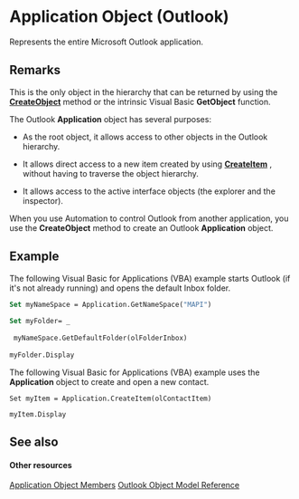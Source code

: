 
# Application Object (Outlook)

Represents the entire Microsoft Outlook application.


## Remarks

 This is the only object in the hierarchy that can be returned by using the **[CreateObject](09b6ff5b-a750-c07d-7499-c1f8a00214fe.md)** method or the intrinsic Visual Basic **GetObject** function.

The Outlook  **Application** object has several purposes:


- As the root object, it allows access to other objects in the Outlook hierarchy.
    
- It allows direct access to a new item created by using  **[CreateItem](e5fbf367-db16-5042-823e-68e6b805e612.md)** , without having to traverse the object hierarchy.
    
- It allows access to the active interface objects (the explorer and the inspector).
    
When you use Automation to control Outlook from another application, you use the  **CreateObject** method to create an Outlook **Application** object.


## Example

The following Visual Basic for Applications (VBA) example starts Outlook (if it's not already running) and opens the default Inbox folder.


```vb
Set myNameSpace = Application.GetNameSpace("MAPI") 
 
Set myFolder= _ 
 
 myNameSpace.GetDefaultFolder(olFolderInbox) 
 
myFolder.Display
```

The following Visual Basic for Applications (VBA) example uses the  **Application** object to create and open a new contact.




```
Set myItem = Application.CreateItem(olContactItem) 
 
myItem.Display
```


## See also


#### Other resources


[Application Object Members](3519c89c-2353-85ee-7ddc-62e5dd85a8e7.md)
[Outlook Object Model Reference](http://msdn.microsoft.com/library/73221b13-d8d8-99b8-3394-b95dbbfd5ddc%28Office.15%29.aspx)
